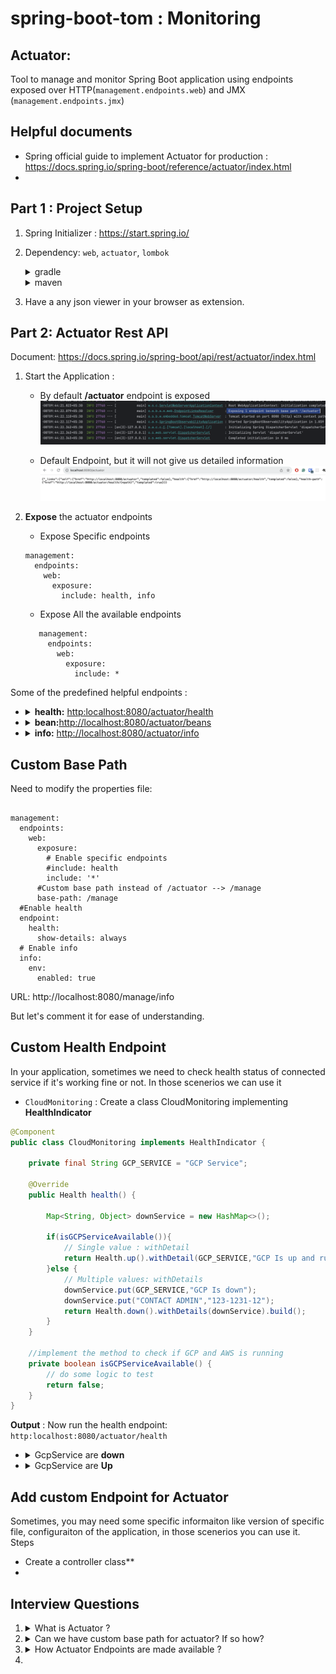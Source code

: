 # spring-boot-tom : Monitoring
 
## Actuator:

Tool to manage and monitor Spring Boot application using endpoints exposed over HTTP(`management.endpoints.web`) and JMX (`management.endpoints.jmx`)

## Helpful documents

- Spring official guide to implement Actuator for production : https://docs.spring.io/spring-boot/reference/actuator/index.html
-


## Part 1 : Project Setup

1. Spring Initializer : https://start.spring.io/
2. Dependency: `web`, `actuator`, `lombok`

   <details>
       <summary>  gradle  </summary>

   ```properties
   implementation 'org.springframework.boot:spring-boot-starter-actuator'
   implementation 'org.springframework.boot:spring-boot-starter-web'
   compileOnly 'org.projectlombok:lombok'
   annotationProcessor 'org.projectlombok:lombok'
   ```
   </details>

   <details>
       <summary>  maven  </summary>

   ```properties
     <dependencies>
       <dependency>
         <groupId>org.springframework.boot</groupId>
         <artifactId>spring-boot-starter-actuator</artifactId>
       </dependency>
       <dependency>
         <groupId>org.springframework.boot</groupId>
         <artifactId>spring-boot-starter-web</artifactId>
       </dependency>
   
       <dependency>
         <groupId>org.projectlombok</groupId>
         <artifactId>lombok</artifactId>
         <optional>true</optional>
       </dependency>
       <dependency>
         <groupId>org.springframework.boot</groupId>
         <artifactId>spring-boot-starter-test</artifactId>
         <scope>test</scope>
       </dependency>
     </dependencies>
   ```
   </details>
3. Have a any json viewer in your browser as extension. 

## Part 2: Actuator Rest API

Document: https://docs.spring.io/spring-boot/api/rest/actuator/index.html
1. Start the Application :

    + By default **/actuator** endpoint is exposed
      ![defaultActuatorEndpoint.png](src/main/resources/static/defaultActuatorEndpoint.png)

    + Default Endpoint, but it will not give us detailed information
      ![defaultEndpoint.png](src/main/resources/static/defaultEndpoint.png)

2. **Expose** the actuator endpoints

    + Expose Specific endpoints
   ```properties
   management:
     endpoints:
       web:
         exposure:
           include: health, info
   ```
    + Expose All the available endpoints
   ```properties
      management:
        endpoints:
          web:
            exposure:
              include: * 
   ```

Some of the predefined helpful endpoints : 


+ <details>
   <summary><b>health:</b> <a href="http:localhost:8080/actuator/health">http:localhost:8080/actuator/health</a></summary>
      
   ![beforeEnablingHealth.png](src/main/resources/static/beforeEnablingHealth.png)

   Now as the endpoints are exposed, we will have to configure to show the details
   ```properties
   management:
     endpoints:
       web:
         exposure:
           # Enable all the endpoints
           include: '*'
           # Enable specific endpoints
           #include: health
           
     endpoint:
       health:
         show-details: always
   ```
   ![AfterEnableOfHealth.png](src/main/resources/static/AfterEnableOfHealth.png)
   </details>


 + <details>
      <summary><b>bean:</b><a href="http://localhost:8080/actuator/beans">http://localhost:8080/actuator/beans</a></summary>

      Let's add some dummy `controller` and `service` file
      ```java
      @RestController
      @RequestMapping("/api")
      @RequiredArgsConstructor
      public class DummyController {
   
       private final DummyService dummyService;
       @GetMapping("/base")
       public ResponseEntity<String> getBase() {
           return ResponseEntity.ok(dummyService.sayHello());
       }
      }
      ```
      ```java
      @Service
      public class DummyService {
      
          public String sayHello() {return "Hello World!";}
      }
      ```
      
      Result:
      Now let's start the application and go to : "http://localhost:8080/actuator/beans"
      ![dummyControllerBean.png](src/main/resources/static/dummyControllerBean.png)

   </details>


+ <details>
   <summary><b>info:</b> <a href="http://localhost:8080/actuator/info">http://localhost:8080/actuator/info</a></summary>
   As we have not set any information about the application, the info will result in balnk 
   + Test the url 
   
   + Now let's add some information about the applicaiton
   ```properties
   management:
        info:
            env:
                enabled: true
   #Custom information about application
   info:
      app:
         name: spring-boot-toom
         description: Explaining about complete telemetry, observability and monitoring
         version: 1
      author: atquil
   ```
  
   + Now restart the application and test the url 
   ![managementInfo.png](src/main/resources/static/managementInfo.png)
   
   </details>

## Custom Base Path

Need to modify the properties file: 
```properties

management:
  endpoints:
    web:
      exposure:
        # Enable specific endpoints
        #include: health
        include: '*'
      #Custom base path instead of /actuator --> /manage
      base-path: /manage
  #Enable health
  endpoint:
    health:
      show-details: always
  # Enable info
  info:
    env:
      enabled: true
```
URL: http://localhost:8080/manage/info 

But let's comment it for ease of understanding.

## Custom Health Endpoint

In your application, sometimes we need to check health status of connected service if it's working fine or not. In those scenerios we can use it 

+ `CloudMonitoring` : Create a class CloudMonitoring implementing **HealthIndicator**
```java
@Component
public class CloudMonitoring implements HealthIndicator {

    private final String GCP_SERVICE = "GCP Service";

    @Override
    public Health health() {

        Map<String, Object> downService = new HashMap<>();

        if(isGCPServiceAvailable()){
            // Single value : withDetail
            return Health.up().withDetail(GCP_SERVICE,"GCP Is up and running").build();
        }else {
            // Multiple values: withDetails
            downService.put(GCP_SERVICE,"GCP Is down");
            downService.put("CONTACT ADMIN","123-1231-12");
            return Health.down().withDetails(downService).build();
        }
    }

    //implement the method to check if GCP and AWS is running
    private boolean isGCPServiceAvailable() {
        // do some logic to test
        return false;
    }
}

```
**Output** : Now run the health endpoint: `http:localhost:8080/actuator/health`

+ <details>
    <summary> GcpService are <b>down</b></summary>
  
    ```text
    {
      "status": "DOWN",
      "components": {
        "cloudMonitoring": {
          "status": "DOWN",
          "details": {
            "CONTACT ADMIN": "123-1231-12",
            "GCP Service": "GCP Is down"
          }
        },
        "diskSpace": {
          "status": "UP",
          "details": {
            "total": 494384795648,
            "free": 293869715456,
            "threshold": 10485760,
            "path": "/Users/atulanand/Documents/GitHub/spring-boot-tom/.",
            "exists": true
          }
        },
        "ping": {
          "status": "UP"
        }
      }
    }
    ```
  </details>
+ <details>
    <summary>GcpService are <b>Up</b></summary>
  
    ```text
    {
      "status": "UP",
      "components": {
        "cloudMonitoring": {
          "status": "UP",
          "details": {
            "GCP Service": "GCP Is up and running"
          }
        },
        "diskSpace": {
          "status": "UP",
          "details": {
            "total": 494384795648,
            "free": 293864648704,
            "threshold": 10485760,
            "path": "/Users/atulanand/Documents/GitHub/spring-boot-tom/.",
            "exists": true
          }
        },
        "ping": {
          "status": "UP"
        }
      }
    }
    ```
    <details>


## Add custom Endpoint for Actuator

Sometimes, you may need some specific informaiton like version of specific file, configuraiton of the application, in those scenerios you can use it.
Steps
+ Create a controller class**
+
## Interview Questions

1. <details>
    <summary>  What is Actuator ?  </summary>

    + Actuator endpoints let us **monitor and interact** with the application.
    + Base bath : `/actuator/{id}` e.g. /actuator/health
   </details>

2. <details>
       <summary> Can we have custom base path for actuator? If so how?  </summary>

      ```properties
      management.endpoints.web.base-path=/manage
      ```
       Using the above will change the base path to `/manage/{id}`
      </details>

3. <details>
    <summary>  How Actuator Endpoints are made available ?  </summary>

   We need to **enable and expose** them(to make them remotely accessible) over HTTP or JMX.

   ```properties
         management:
           endpoints:
             web:
               exposure:
                 # Expose all the endpoints
                 include: *
                # Expose only specific 
                # include: health 
   ```
   </details>


2.


````